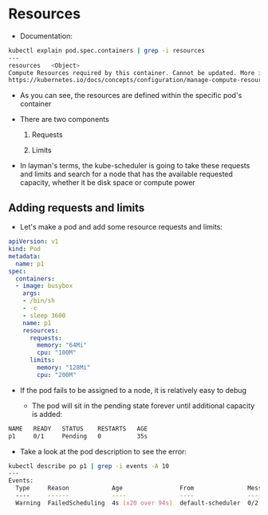 # Resources

* Documentation:

```zsh
kubectl explain pod.spec.containers | grep -i resources
---
resources	<Object>
Compute Resources required by this container. Cannot be updated. More info:
https://kubernetes.io/docs/concepts/configuration/manage-compute-resources-container/
```

* As you can see, the resources are defined within the specific pod's container

* There are two components

  1. Requests

  2. Limits

* In layman's terms, the kube-scheduler is going to take these requests and limits and search for a node that has the available requested capacity, whether it be disk space or compute power

## Adding requests and limits

* Let's make a pod and add some resource requests and limits:

```yaml
apiVersion: v1
kind: Pod
metadata:
  name: p1
spec:
  containers:
  - image: busybox
    args:
    - /bin/sh
    - -c
    - sleep 3600
    name: p1
    resources:
      requests:
        memory: "64Mi"
        cpu: "100M"
      limits:
        memory: "128Mi"
        cpu: "200M"
```

* If the pod fails to be assigned to a node, it is relatively easy to debug

  * The pod will sit in the pending state forever until additional capacity is added:

```zsh
NAME   READY   STATUS    RESTARTS   AGE
p1     0/1     Pending   0          35s
```

* Take a look at the pod description to see the error:

```zsh
kubectl describe po p1 | grep -i events -A 10
---
Events:
  Type     Reason            Age                From               Message
  ----     ------            ----               ----               -------
  Warning  FailedScheduling  4s (x20 over 94s)  default-scheduler  0/2 nodes are available: 2 Insufficient cpu.
```
